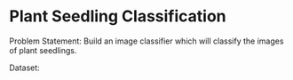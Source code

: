 # Plant Seedling Classification

Problem Statement: Build an image classifier which will classify the images of plant seedlings.

Dataset:
